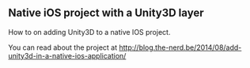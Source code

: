 ## Native iOS project with a Unity3D layer

How to on adding Unity3D to a native IOS project. 

You can read about the project at http://blog.the-nerd.be/2014/08/add-unity3d-in-a-native-ios-application/